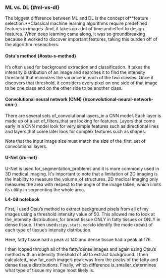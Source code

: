 ### ML vs. DL {#ml-vs-dl}

The biggest difference between ML and DL is the concept of**feature selection.**Classical machine learning algorithms require predefined features in images. And, it takes up a lot of time and effort to design features. When deep learning came along, it was so groundbreaking because it worked to discover important features, taking this burden off of the algorithm researchers.

#### Ostu's method {#ostu-s-method}

It’s often used for background extraction and classification. It takes the intensity distribution of an image and searches it to find the intensity threshold that minimizes the variance in each of the two classes. Once it discovers that threshold, it considers every pixel on one side of that image to be one class and on the other side to be another class.

#### Convolutional neural network \(CNN\) {#convolutional-neural-network-cnn-}

There are several sets of_convolutional layers_in a CNN model. Each layer is made up of a set of_filters_that are looking for features. Layers that come early in a CNN model look for very simple features such as directional lines and layers that come later look for complex features such as shapes.

Note that the input image size must match the size of the_first_set of convolutional layers.

#### U-Net {#u-net}

U-Net is used for_segmentation_problems and it is more commonly used in 3D medical imaging. It's important to note that a limitation of 2D imaging is the inability to measure the_volume_of structures. 2D medical imaging only measures the area with respect to the angle of the image taken, which limits its utility in segmenting the whole area.

**L4-08 notebook**

First, I used Otsu’s method to extract background pixels from all of my images using a threshold intensity value of 50. This allowed me to look at the_intensity distributions_for breast tissue ONLY in fatty tissues or ONLY in dense tissue. I then used`scipy.stats.mode`to identify the mode \(peak\) of each type of tissue’s intensity distribution.

Here, fatty tissue had a peak at 140 and dense tissue had a peak at 176.

I then looped through all of the fatty/dense images and again using Otsu’s method with an intensity threshold of 50 to extract background. I then calculated_how far_each image’s peak was from the peaks of the fatty and dense tissue distributions. Finally, which difference is_smaller_determines what type of tissue my image most likely is.

